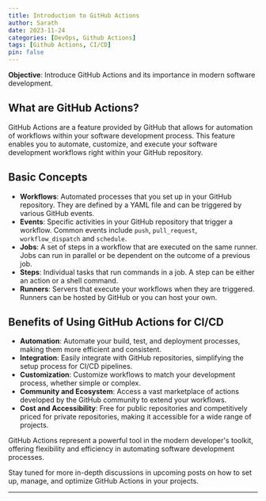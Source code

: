 ```yaml
---
title: Introduction to GitHub Actions
author: Sarath
date: 2023-11-24
categories: [DevOps, Github Actions]
tags: [Github Actions, CI/CD]
pin: false
---
```


**Objective**: Introduce GitHub Actions and its importance in modern software development.

## What are GitHub Actions?
GitHub Actions are a feature provided by GitHub that allows for automation of workflows within your software development process. This feature enables you to automate, customize, and execute your software development workflows right within your GitHub repository.

## Basic Concepts
- **Workflows**: Automated processes that you set up in your GitHub repository. They are defined by a YAML file and can be triggered by various GitHub events.
- **Events**: Specific activities in your GitHub repository that trigger a workflow. Common events include `push`, `pull_request`, `workflow_dispatch` and `schedule`.
- **Jobs**: A set of steps in a workflow that are executed on the same runner. Jobs can run in parallel or be dependent on the outcome of a previous job.
- **Steps**: Individual tasks that run commands in a job. A step can be either an action or a shell command.
- **Runners**: Servers that execute your workflows when they are triggered. Runners can be hosted by GitHub or you can host your own.

## Benefits of Using GitHub Actions for CI/CD
- **Automation**: Automate your build, test, and deployment processes, making them more efficient and consistent.
- **Integration**: Easily integrate with GitHub repositories, simplifying the setup process for CI/CD pipelines.
- **Customization**: Customize workflows to match your development process, whether simple or complex.
- **Community and Ecosystem**: Access a vast marketplace of actions developed by the GitHub community to extend your workflows.
- **Cost and Accessibility**: Free for public repositories and competitively priced for private repositories, making it accessible for a wide range of projects.

GitHub Actions represent a powerful tool in the modern developer's toolkit, offering flexibility and efficiency in automating software development processes.

Stay tuned for more in-depth discussions in upcoming posts on how to set up, manage, and optimize GitHub Actions in your projects.

---